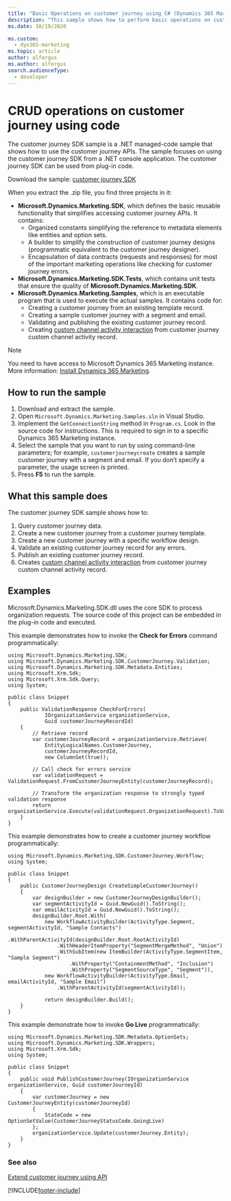 ```yaml
---
title: "Basic Operations on customer journey using C# (Dynamics 365 Marketing Developer Guide) | Microsoft Docs"
description: "This sample shows how to perform basic operations on customer journey using C#."
ms.date: 10/19/2020

ms.custom: 
  - dyn365-marketing
ms.topic: article
author: alfergus
ms.author: alfergus
search.audienceType: 
  - developer
---
```


# CRUD operations on customer journey using code

The customer journey SDK sample is a .NET managed-code sample that shows how to use the customer journey APIs. The sample focuses on using the customer journey SDK from a .NET console application. The customer journey SDK can be used from plug-in code.

Download the sample: [customer journey SDK](https://go.microsoft.com/fwlink/?linkid=2086553)

When you extract the .zip file, you find three projects in it:

- **Microsoft.Dynamics.Marketing.SDK**, which defines the basic reusable functionality that simplifies accessing customer journey APIs. It contains:
   - Organized constants simplifying the reference to metadata elements like entities and option sets.
   - A builder to simplify the construction of customer journey designs (programmatic equivalent to the customer journey designer).
   - Encapsulation of data contracts (requests and responses) for most of the important marketing operations like checking for customer journey errors.
- **Microsoft.Dynamics.Marketing.SDK.Tests**, which contains unit tests that ensure the quality of **Microsoft.Dynamics.Marketing.SDK**. 
- **Microsoft.Dynamics.Marketing.Samples**, which is an executable program that is used to execute the actual samples. It contains code for:
   - Creating a customer journey from an existing template record.
   - Creating a sample customer journey with a segment and email.
   - Validating and publishing the existing customer journey record.
   - Creating [custom channel activity interaction](create-custom-channel-activity-interaction.md) from customer journey custom channel activity record.

> [!NOTE]
> You need to have access to Microsoft Dynamics 365 Marketing instance. More information: [Install Dynamics 365 Marketing](/dynamics365/customer-engagement/marketing/trial-signup).

## How to run the sample

1. Download and extract the sample. 
2. Open `Microsoft.Dynamics.Marketing.Samples.sln` in Visual Studio.
3. Implement the `GetConnectionString` method in `Program.cs`. Look in the source code for instructions. This is required to sign in to a specific Dynamics 365 Marketing instance.
4. Select the sample that you want to run by using command-line parameters; for example, `customerjourneycreate` creates a sample customer journey with a segment and email. 
If you don’t specify a parameter, the usage screen is printed. 
5. Press **F5** to run the sample. 

## What this sample does

The customer journey SDK sample shows how to:

1. Query customer journey data.
2. Create a new customer journey from a customer journey template.
3. Create a new customer journey with a specific workflow design.
4. Validate an existing customer journey record for any errors.  
5. Publish an existing customer journey record. 
6. Creates [custom channel activity interaction](create-custom-channel-activity-interaction.md) from customer journey custom channel activity record.

## Examples

Microsoft.Dynamics.Marketing.SDK.dll uses the core SDK to process organization requests. The source code of this project can be embedded in the plug-in code and executed.

This example demonstrates how to invoke the **Check for Errors** command programmatically:

```CSharp  
using Microsoft.Dynamics.Marketing.SDK; 
using Microsoft.Dynamics.Marketing.SDK.CustomerJourney.Validation; 
using Microsoft.Dynamics.Marketing.SDK.Metadata.Entities; 
using Microsoft.Xrm.Sdk; 
using Microsoft.Xrm.Sdk.Query; 
using System; 
 
public class Snippet 
{ 
    public ValidationResponse CheckForErrors( 
            IOrganizationService organizationService,  
            Guid customerJourneyRecordId) 
    { 
        // Retrieve record 
        var customerJourneyRecord = organizationService.Retrieve(
            EntityLogicalNames.CustomerJourney,
            customerJourneyRecordId,
            new ColumnSet(true));
       
        // Call check for errors service 
        var validationRequest = ValidationRequest.FromCustomerJourneyEntity(customerJourneyRecord); 

        // Transform the organization response to strongly typed validation response 
        return organizationService.Execute(validationRequest.OrganizationRequest).ToValidationResponse(); 
    } 
} 
```

This example demonstrates how to create a customer journey workflow programmatically: 
 
```CSharp
using Microsoft.Dynamics.Marketing.SDK.CustomerJourney.Workflow; 
using System; 
 
public class Snippet 
{ 
    public CustomerJourneyDesign CreateSimpleCustomerJourney() 
    { 
        var designBuilder = new CustomerJourneyDesignBuilder(); 
        var segmentActivityId = Guid.NewGuid().ToString(); 
        var emailActivityId = Guid.NewGuid().ToString(); 
        designBuilder.Root.With(
            new WorkflowActivityBuilder(ActivityType.Segment, segmentActivityId, "Sample Contacts") 
                .WithParentActivityId(designBuilder.Root.RootActivityId) 
                .WithHeaderItemProperty("SegmentMergeMethod", "Union") 
                .WithSubItem(new ItemBuilder(ActivityType.SegmentItem, "Sample Segment") 
                    .WithProperty("ContainmentMethod", "Inclusion") 
                    .WithProperty("SegmentSourceType", "Segment")), 
            new WorkflowActivityBuilder(ActivityType.Email, emailActivityId, "Sample Email") 
                .WithParentActivityId(segmentActivityId)); 
 
            return designBuilder.Build(); 
    } 
} 
```

This example demonstrate how to invoke **Go Live** programmatically: 

```CSharp
using Microsoft.Dynamics.Marketing.SDK.Metadata.OptionSets; 
using Microsoft.Dynamics.Marketing.SDK.Wrappers; 
using Microsoft.Xrm.Sdk; 
using System; 

public class Snippet 
{ 
    public void PublishCustomerJourney(IOrganizationService organizationService, Guid customerJourneyId) 
    { 
        var customerJourney = new CustomerJourneyEntity(customerJourneyId) 
        { 
            StateCode = new OptionSetValue(CustomerJourneyStatusCode.GoingLive) 
        };
        organizationService.Update(customerJourney.Entity); 
    } 
} 
```

### See also

[Extend customer journey using API](basic-operations-on-customer-journey.md)


[!INCLUDE[footer-include](../../includes/footer-banner.md)]
